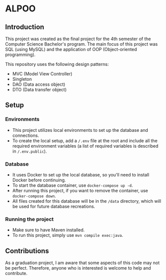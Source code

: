 # ALPOO

## Introduction

This project was created as the final project for the 4th semester of the Computer Science Bachelor's program. The main focus of this project was SQL (using MySQL) and the application of OOP (Object-oriented programming).

This repository uses the following design patterns:
  * MVC (Model View Controller)
  * Singleton
  * DAO (Data access object)
  * DTO (Data transfer object)

## Setup

### Environments
  * This project utilizes local environments to set up the database and connections.
  * To create the local setup, add a `/.env` file at the root and include all the required environment variables (a list of required variables is described in `/.env.public`).

### Database
  * It uses Docker to set up the local database, so you'll need to install Docker before continuing.
  * To start the database container, use `docker-compose up -d`.
  * After running this project, if you want to remove the container, use `docker-compose down`.
  * All files created for this database will be in the `/data` directory, which will be used for future database recreations.

### Running the project
  * Make sure to have Maven installed.
  * To run this project, simply use `mvn compile exec:java`.

## Contributions

As a graduation project, I am aware that some aspects of this code may not be perfect. Therefore, anyone who is interested is welcome to help and contribute.
